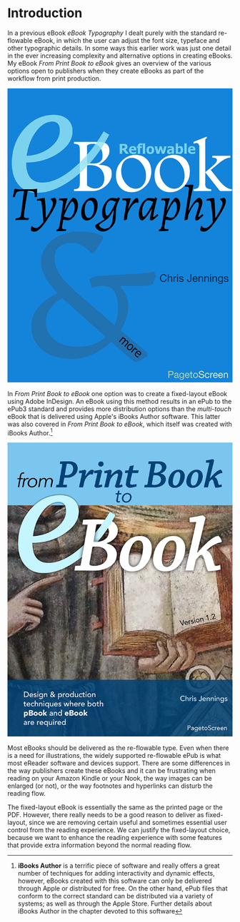# Introduction
In a previous eBook *eBook Typography* I dealt purely with the standard re-flowable eBook, in which the user can adjust the font size, typeface and other typographic details. In some ways this earlier work was just one detail in the ever increasing complexity and alternative options in creating eBooks. My eBook *From Print Book to eBook* gives an overview of the various options open to publishers when they create eBooks as part of the workflow from print production.

[![The cover image for eBook Typography - a reflowable eBook](/images/2017/04/ebooktypography6s.jpg)](/images/2017/04/ebooktypography6s.jpg)

In *From Print Book to eBook* one option was to create a fixed-layout eBook using Adobe InDesign. An eBook using this method results in an ePub to the ePub3 standard and provides more distribution options than the *multi-touch* eBook that is delivered using Apple's iBooks Author software. This latter was also covered in *From Print Book to eBook*, which itself was created with iBooks Author.[^1]

[![The cover for 'From Print Book to eBook'](/images/2017/04/cover12s.jpg)](/images/2017/04/cover12s.jpg)

Most eBooks should be delivered as the re-flowable type. Even when there is a need for illustrations, the widely supported re-flowable ePub is what most eReader software and devices support. There are some differences in the way publishers create these eBooks and it can be frustrating when reading on your Amazon Kindle or your Nook, the way images can be enlarged (or not), or the way footnotes and hyperlinks can disturb the reading flow.

The fixed-layout eBook is essentially the same as the printed page or the PDF. However, there really needs to be a good reason to deliver as fixed-layout, since we are removing certain useful and sometimes essential user control from the reading experience. We can justify the fixed-layout choice, because we want to enhance the reading experience with some features that provide extra information beyond the normal reading flow.

[^1]: **iBooks Author** is a terrific piece of software and really offers a great number of techniques for adding interactivity and dynamic effects, however, eBooks created with this software can only be delivered through Apple or distributed for free. On the other hand, ePub files that conform to the correct standard can be distributed via a variety of systems; as well as through the Apple Store. Further details about iBooks Author in the chapter devoted to this software
